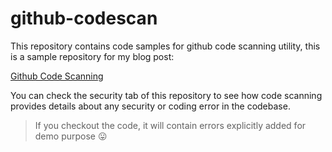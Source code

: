 # github-codescan

This repository contains code samples for github code scanning utility, this is a sample repository for my blog post:

[Github Code Scanning](https://iamninad.com/github-code-scanning/)

You can check the security tab of this repository to see how code scanning provides details about any security or coding error in the codebase.


> If you checkout the code, it will contain errors explicitly added for demo purpose 😛

